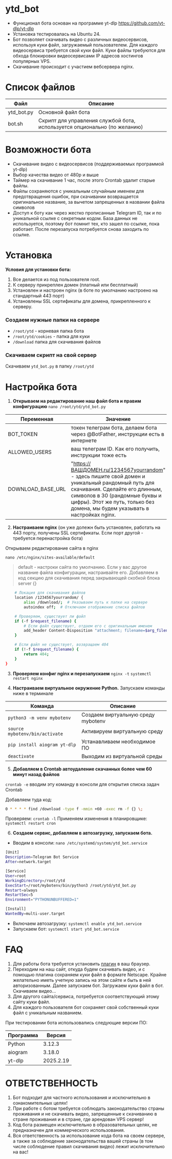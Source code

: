 # ytd_bot
- Функционал бота основан на программе yt-dlp https://github.com/yt-dlp/yt-dlp
- Установка тестировалась на Ubuntu 24.
- Бот позволяет скачивать видео с различных видеосервисов, используя куки файл, загружаемый пользователем. Для каждого видеосервиса требуется свой куки файл. Куки файлы требуются для обхода блокировки видеосервисами IP адресов хостингов популярных VPS.
- Скачивание происходит с участием вебсервера nginx.

# Список файлов
| Файл  | Описание  |
| ------------- | --------------------------------------- |
| ytd_bot.py  | Основной файл бота  |
| bot.sh  | Скрипт для управления службой бота, используется опционально (по желанию)  |

# Возможности бота
- Скачивание видео с видеосервисов (поддерживаемых программой yt-dlp)
- Выбор качества видео от 480p и выше
- Таймер на скачивание 1 час, после этого Crontab удалит старые файлы.
- Файлы сохраняются с уникальным случайным именем для предотвращения ошибок, при скачивании возвращается оригинальное название, за вычетом запрещенных в названии файла символов
- Доступ к боту как через жестко прописанные Telegram ID, так и по уникальной ссылке с секретным кодом. База данных не используется, поэтому бот помнит тех, кто зашел по ссылке, пока работает. После перезапуска потребуется снова заходить по ссылке.

# Установка
**Условия для установки бота:**
1) Все делается из под пользователя root.
2) К серверу прикреплен домен (платный или бесплатный)
3) Установлен и настроен nginx (в боте по умолчанию настроено на стандартный 443 порт)
4) Установлены SSL сертификаты для домена, прикрепленного к серверу.
### Создаем нужные папки на сервере
- `/root/ytd` - корневая папка бота
- `/root/ytd/cookies` - папка для куки
- `/download` папка для скачивания файлов
### Скачиваем скрипт на свой сервер
Скачиваем `ytd_bot.py` в папку `/root/ytd`
# Настройка бота
1. **Открываем на редактирование наш файл бота и правим конфигурацию** `nano /root/ytd/ytd_bot.py`

| Переменная  | Значение  |
| ------------- | ---------------------------------- |
| BOT_TOKEN  | токен телеграм бота, делаем бота через @BotFather, инструкции есть в интернете  |
| ALLOWED_USERS  | ваш телеграм ID. Как его получить, инструкции тоже есть  |
| DOWNLOAD_BASE_URL  | "https://ВАШДОМЕН.ru/1234567yourrandom" - здесь пишите свой домен и уникальный рандомный путь для скачивания. Сделайте его длинным, символов в 30 (рандомные буквы и цифры). Этот же путь, только без домена, мы будем указывать в настройках nginx.  |

2. **Настраиваем nginx** (он уже долежн быть установлен, работать на 443 порту, получены SSL сертификаты. Если порт другой - требуется перенастройка бота)

Открываем редактирование сайта в nginx

`nano /etc/nginx/sites-available/default `
> default - настроки сайта по умолчанию. Если у вас другое название файла конфигурации, настраивайте его.
Добавляем в код секцию для скачивания перед закрывающей скобкой блока server {}

```bash
    # Локация для скачивания файлов
    location /1234567yourrandom/ {
        alias /download/;  # Указываем путь к папке на сервере
        autoindex off;  # Отключаем отображение списка файлов

    # Проверяем, существует ли файл
    if (-f $request_filename) {
        # Если файл существует, отдаем его с оригинальным именем
        add_header Content-Disposition "attachment; filename=$arg_filename";
    }

    # Если файл не существует, возвращаем 404
    if (!-f $request_filename) {
        return 404;
    }
}
```

3. **Проверяем конфиг nginx и перезапускаем**
`nginx -t`
`systemctl restart nginx`

4. **Настраиваем виртуальное окружение Python.**
Запускаем команды ниже в терминале

|  Команда | Описание  |
| ------------ | ------------ |
| `python3 -m venv mybotenv`  | Создаем виртуальную среду mybotenv |
| `source mybotenv/bin/activate` | Активируем виртуальную среду |
| `pip install aiogram yt-dlp` | Устанавливаем необходимое ПО |
| `deactivate` | Выходим из виртуальной среды |

5. **Добавляем в Crontab автоудаление скачанных более чем 60 минут назад файлов**

`crontab -e` вводим эту команду в консоли для открытия списка задач Crontab

Добавляем туда код:
```bash
0 * * * * find /download -type f -mmin +60 -exec rm -f {} \;
```
Проверяем: `crontab -l`
Применяем изменения в планировщике: `systemctl restart cron`

6. **Создаем сервис, добавляем в автозагрузку, запускаем бота.**

- Вводим в консоли: `nano /etc/systemd/system/ytd_bot.service`

```bash
[Unit]
Description=Telegram Bot Service
After=network.target

[Service]
User=root
WorkingDirectory=/root/ytd
ExecStart=/root/mybotenv/bin/python3 /root/ytd/ytd_bot.py
Restart=always
RestartSec=5
Environment="PYTHONUNBUFFERED=1"

[Install]
WantedBy=multi-user.target
```
- Включаем автозагрузку: `systemctl enable ytd_bot.service`
- Запускаем бот: `systemctl start ytd_bot.service`

# FAQ
1. Для работы бота требуется установить [плагин](https://chromewebstore.google.com/detail/get-cookiestxt-locally/cclelndahbckbenkjhflpdbgdldlbecc "плагин") в ваш браузер.
2. Переходим на наш сайт, откуда будем скачивать видео, и с помощью плагина сохраняем куки файл в формате Netscape. Крайне желательно иметь учетную запись на этом сайте и быть в ней авторизованным. Далее запускаем бот. Загружаем куки файл в бот. Скачиваем видео...
3. Для другого сайта/сервиса, потребуется соответствующий этому сайту куки файл.
4. Для каждого пользователя бот сохраняет свой собственный куки файл с уникальным названием.

При тестировании бота использовались следующие версии ПО:

| Программа  | Версия  |
| ------------ | ------------ |
| Python | 3.12.3 |
| aiogram  | 3.18.0 |
|  yt-dlp  | 2025.2.19 |

# ОТВЕТСТВЕННОСТЬ

1. Бот подходит для частного использования и исключительно в ознакомительных целях!
2. При работе с ботом требуется соблюдать законодательство страны проживания и не скачивать видео, запрещенные к скачиванию в стране проживания и в стране, где арендован VPS сервер!
3. Код бота размещен исключительно в образовательных целях, не предназначен для коммерческого использования.
4. Вся ответственность за использование кода бота на своем сервере, а также за соблюдение законодательства вашей страны (в том числе соблюдение правил скачивания видео) лежит исключительно на вас!

